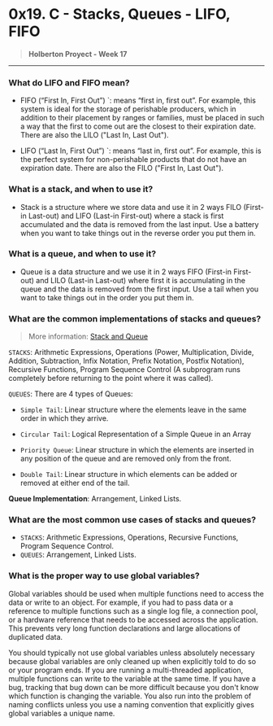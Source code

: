 # 0x19. C - Stacks, Queues - LIFO, FIFO
> **Holberton Proyect - Week 17**
***

### What do LIFO and FIFO mean?
* FIFO (“First In, First Out”) `: means “first in, first out”. For example, this system is ideal for the storage of perishable producers, which in addition to their placement by ranges or families, must be placed in such a way that the first to come out are the closest to their expiration date. There are also the LILO ("Last In, Last Out").

* LIFO (“Last In, First Out”) `: means “last in, first out”. For example, this is the perfect system for non-perishable products that do not have an expiration date. There are also the FILO ("First In, Last Out").

### What is a stack, and when to use it?
* Stack is a structure where we store data and use it in 2 ways FILO (First-in Last-out) and LIFO (Last-in First-out) where a stack is first accumulated and the data is removed from the last input. Use a battery when you want to take things out in the reverse order you put them in.

### What is a queue, and when to use it?
* Queue is a data structure and we use it in 2 ways FIFO (First-in First-out) and LILO (Last-in Last-out) where first it is accumulating in the queue and the data is removed from the first input. Use a tail when you want to take things out in the order you put them in.
        
### What are the common implementations of stacks and queues?
> More information:
        [Stack and Queue](https://es.slideshare.net/nieves1988/estructura-datos-pilas-y-colas)

`STACKS`: Arithmetic Expressions, Operations (Power, Multiplication, Divide, Addition, Subtraction, Infix Notation, Prefix Notation, Postfix Notation), Recursive Functions, Program Sequence Control (A subprogram runs completely before returning to the point where it was called).


`QUEUES`: There are 4 types of Queues:

  * `Simple Tail`: Linear structure where the elements leave in the same order in which they arrive.

  * `Circular Tail`: Logical Representation of a Simple Queue in an Array

  * `Priority Queue`: Linear structure in which the elements are inserted in any position of the queue and are removed only from the front.
        
  * `Double Tail`: Linear structure in which elements can be added or removed at either end of the tail.

  **Queue Implementation**: Arrangement, Linked Lists.

### What are the most common use cases of stacks and queues?
 * `STACKS`: Arithmetic Expressions, Operations, Recursive Functions, Program Sequence Control.
 * `QUEUES`: Arrangement, Linked Lists.

### What is the proper way to use global variables?
Global variables should be used when multiple functions need to access the data or write to an object. For example, if you had to pass data or a reference to multiple functions such as a single log file, a connection pool, or a hardware reference that needs to be accessed across the application. This prevents very long function declarations and large allocations of duplicated data.

You should typically not use global variables unless absolutely necessary because global variables are only cleaned up when explicitly told to do so or your program ends. If you are running a multi-threaded application, multiple functions can write to the variable at the same time. If you have a bug, tracking that bug down can be more difficult because you don't know which function is changing the variable. You also run into the problem of naming conflicts unless you use a naming convention that explicitly gives global variables a unique name.
